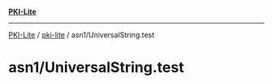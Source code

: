 [**PKI-Lite**](../../../README.md)

---

[PKI-Lite](../../../README.md) / [pki-lite](../../README.md) / asn1/UniversalString.test

# asn1/UniversalString.test
